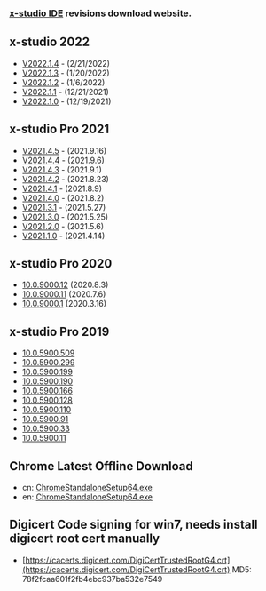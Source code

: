<h3><a href="https://en.x-studio.net">x-studio IDE</a> revisions download website.</h3>

## x-studio 2022

- [V2022.1.4](https://x-studio.net/dl.php?version=10.0.9900.15) - (2/21/2022)
- [V2022.1.3](https://x-studio.net/dl.php?version=10.0.9900.13) - (1/20/2022)
- [V2022.1.2](https://x-studio.net/dl.php?version=10.0.9900.11) - (1/6/2022)
- [V2022.1.1](https://x-studio.net/dl.php?version=10.0.9900.3) - (12/21/2021)
- [V2022.1.0](https://x-studio.net/dl.php?version=10.0.9900.1) - (12/19/2021)

## x-studio Pro 2021

- [V2021.4.5](https://x-studio.net/dl.php?version=10.0.9000.107) - (2021.9.16)
- [V2021.4.4](https://x-studio.net/dl.php?version=10.0.9000.103) - (2021.9.6)
- [V2021.4.3](https://x-studio.net/dl.php?version=10.0.9000.102) - (2021.9.1)
- [V2021.4.2](https://x-studio.net/dl.php?version=10.0.9000.99) - (2021.8.23)
- [V2021.4.1](https://x-studio.net/dl.php?version=10.0.9000.92) - (2021.8.9)
- [V2021.4.0](https://x-studio.net/dl.php?version=10.0.9000.67) - (2021.8.2)
- [V2021.3.1](https://x-studio.net/dl.php?version=10.0.9000.40) - (2021.5.27)
- [V2021.3.0](https://x-studio.net/dl.php?version=10.0.9000.39) - (2021.5.25)
- [V2021.2.0](https://x-studio.net/dl.php?version=10.0.9000.31) - (2021.5.6)
- [V2021.1.0](https://x-studio.net/dl.php?version=10.0.9000.29) - (2021.4.14)

## x-studio Pro 2020
- [10.0.9000.12](https://x-studio.net/dl.php?version=10.0.9000.12)  (2020.8.3)
- [10.0.9000.11](https://x-studio.net/dl.php?version=10.0.9000.11)  (2020.7.6)
- [10.0.9000.1](https://x-studio.net/dl.php?version=10.0.9000.1)  (2020.3.16)

## x-studio Pro 2019
- [10.0.5900.509](https://x-studio.net/dl.php?version=10.0.5900.509)  
- [10.0.5900.299](https://x-studio.net/dl.php?version=10.0.5900.299)  
- [10.0.5900.199](https://x-studio.net/dl.php?version=10.0.5900.199)  
- [10.0.5900.190](https://x-studio.net/dl.php?version=10.0.5900.190)  
- [10.0.5900.166](https://x-studio.net/dl.php?version=10.0.5900.166)  
- [10.0.5900.128](https://x-studio.net/dl.php?version=10.0.5900.128)  
- [10.0.5900.110](https://x-studio.net/dl.php?version=10.0.5900.110)  
- [10.0.5900.91](https://x-studio.net/dl.php?version=10.0.5900.91)  
- [10.0.5900.33](https://x-studio.net/dl.php?version=10.0.5900.33)  
- [10.0.5900.11](https://x-studio.net/dl.php?version=10.0.5900.11)  

## Chrome Latest Offline Download
- cn: [ChromeStandaloneSetup64.exe](https://www.google.cn/chrome/?standalone=1&platform=win64)
- en: [ChromeStandaloneSetup64.exe](https://www.google.com/chrome/?standalone=1&platform=win64)

## Digicert Code signing for win7, needs install digicert root cert manually
- [https://cacerts.digicert.com/DigiCertTrustedRootG4.crt](https://cacerts.digicert.com/DigiCertTrustedRootG4.crt) MD5: 78f2fcaa601f2fb4ebc937ba532e7549
